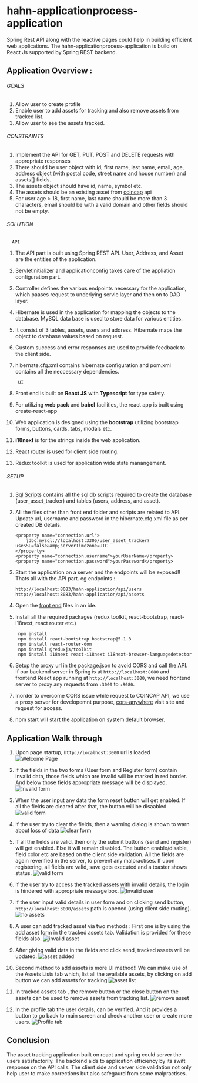 # hahn-applicationprocess-application

Spring Rest API along with the reactive pages could help in building efficient web applications. The hahn-applicationprocess-application is build on
React Js supported by Spring REST backend.
 									      
## Application Overview :

  ###### GOALS
   1. Allow user to create profile
   2. Enable user to add assets for tracking and also remove assets from tracked list.
   3. Allow user to see the assets tracked.
      
###### CONSTRAINTS
   1. Implement the API for GET, PUT, POST and DELETE requests with appropriate responses
   2. There should be user object with id, first name, last name, email, age, address object (with postal code, street name and house
       number) and assets[] fields.
   3. The assets object should have id, name, symbol etc.
   4. The assets should be an existing asset from [coincap](https://api.coincap.io/v2/assets) api
   5. For user age > 18, first name, last name should be more than 3 characters, email should be with a valid domain and other fields should not be empty.
      
 ###### SOLUTION
      
      API
      
  1. The API part is built using Spring REST API. User, Address, and Asset are the entities of the application.
  2. Servletinitializer and applicationconfig takes care of the appliation configuration part.
  3. Controller defines the various endpoints necessary for the application, which paases request to underlying servie layer and 
       then on to DAO layer. 
  4. Hibernate is used in the application for mapping the objects to the database. MySQL data base is used to store data for various
       entities.
  5. It consist of 3 tables, assets, users and address. Hibernate maps the object to database values based on request.
  6. Custom success and error responses are used to provide feedback to the client side.
  7. hibernate.cfg.xml contains hibernate configuration and pom.xml contains all the neccessary dependencies.
      
          UI
      
  1. Front end is built on **React JS** with **Typescript** for type safety.
  2. For utilizing **web pack** and **babel** facilities, the react app is built using create-react-app
  3. Web application is designed using the **bootstrap** utilizing bootstrap forms, buttons, cards, tabs, modals etc.
  4. **i18next** is for the strings inside the web application.
  5. React router is used for client side routing.
  6. Redux toolkit is used for application wide state manangement.
      
 ###### SETUP
      
   1. [Sql Scripts](https://github.com/mathews-sunny/hahn-applicationprocess-application/tree/master/Scripts/) contains all the sql db scripts
      required to create the database (user_asset_tracker) and tables (users, address, and asset). 
   2. All the files other than front end folder and scripts are related to API. Update url, username and password in the 
      hibernate.cfg.xml file as per created DB details.
      
          <property name="connection.url">
              jdbc:mysql://localhost:3306/user_asset_tracker?useSSL=false&amp;serverTimezone=UTC
          </property>
          <property name="connection.username">yourUserName</property>
          <property name="connection.password">yourPassword</property>
        
   3. Start the application on a server and the endpoints will be exposed!! Thats all with the API part. eg endpoints :
   
          http://localhost:8083/hahn-application/api/users
          http://localhost:8083/hahn-application/api/assets 
        
  4. Open the [front end](https://github.com/mathews-sunny/hahn-applicationprocess-application/tree/master/Front%20End) files in an ide. 
  5. Install all the required packages (redux toolkit, react-bootstrap, react-i18next, react router etc.)
  
          npm install 
          npm install react-bootstrap bootstrap@5.1.3
          npm install react-router-dom
          npm install @reduxjs/toolkit
          npm install i18next react-i18next i18next-browser-languagedetector
              
  6. Setup the proxy url in the package.json to avoid CORS and call the API. If our backend server in Spring is at `http://localhost:8080` and  
        frontend React app running at `http://localhost:3000`, we need frontend server to proxy any requests from `:3000` to `:8080`.
 7. Inorder to overcome CORS issue while request to COINCAP API, we use a proxy server for developemnt purpose, [cors-anywhere](https://cors-anywhere.herokuapp.com/) 
        visit site and request for access.
  8. npm start will start the application on system default browser.
        
   ## Application Walk through
   
   1. Upon page startup, `http://localhost:3000` url is loaded
 ![Welcome Page](https://github.com/mathews-sunny/hahn-applicationprocess-application/blob/master/application%20screenshots/intro.png?raw=true)
 
  2. If the fields in the two forms (User form and Register form) contain invalid data, those fields which are invalid will be marked in red border. 
   And below those fields appropriate message will be displayed. 
  ![Invalid form](https://github.com/mathews-sunny/hahn-applicationprocess-application/blob/master/application%20screenshots/invalid%20field.png?raw=true)
  
  3. When the user input any data the form reset button will get enabled. If all the fields are cleared after that, the button will be disaabled.
  ![valid form](https://github.com/mathews-sunny/hahn-applicationprocess-application/blob/master/application%20screenshots/valid.png?raw=true)
  
  4. If the user try to clear the fields, then a warning dialog is shown to warn about loss of data
  ![clear form](https://github.com/mathews-sunny/hahn-applicationprocess-application/blob/master/application%20screenshots/clear%20fields.png?raw=true)
  
  5. If all the fields are valid, then only the submit buttons (send and register) will get enabled. Else it will remain disabled. The button enable/disable, field color
   etc are based on the client side validation. All the fields are again reverified in the server, to prevent any malpractises. If upon registering, all fields are valid, 
   save gets executed and a toaster shows status.
   ![valid form](https://github.com/mathews-sunny/hahn-applicationprocess-application/blob/master/application%20screenshots/user%20created.png?raw=true)
   
  6. If the user try to access the tracked assets with invalid details, the login is hindered with appropriate message box.
  ![Invalid user](https://github.com/mathews-sunny/hahn-applicationprocess-application/blob/master/application%20screenshots/invalid%20track.png?raw=true)
  
  7. If the user input valid details in user form and on clicking send button, `http://localhost:3000/assets` path is opened (using client side routing).
    ![no assets](https://github.com/mathews-sunny/hahn-applicationprocess-application/blob/master/application%20screenshots/tracked%20assets%20without%20data.png?raw=true)
    
  8. A user can add tracked asset via two methods : First one is by using the add asset form in the tracked assets tab. Validation is provided for these fields also.
  ![invalid asset](https://github.com/mathews-sunny/hahn-applicationprocess-application/blob/master/application%20screenshots/invalid%20asset.png?raw=true)
  
  9. After giving valid data in the fields and click send, tracked assets will be updated.
  ![asset added](https://github.com/mathews-sunny/hahn-applicationprocess-application/blob/master/application%20screenshots/added%20asset.png?raw=true)
  
  10. Second method to add assets is more UI method!! We can make use of the Assets Lists tab which, list all the available assets, by clicking on add button we can add
   assets for tracking
  ![asset list](https://github.com/mathews-sunny/hahn-applicationprocess-application/blob/master/application%20screenshots/assets%20list.png?raw=true)
  
  11. In tracked assets tab , the remove button or the close button on the assets can be used to remove assets from tracking list. 
    ![remove asset](https://github.com/mathews-sunny/hahn-applicationprocess-application/blob/master/application%20screenshots/remove.png?raw=true)
    
  12. In the profile tab the user details, can be verified. And it provides a button to go back to main screen and check another user or create more users.
  ![Profile tab](https://github.com/mathews-sunny/hahn-applicationprocess-application/blob/master/application%20screenshots/user%20profile.png?raw=true)
    
  ## Conclusion 
  The asset tracking application built on react and spring could server the users satisfactorily. The backend aids to application efficiency by its swift response on the API
  calls. The client side and server side validation not only help user to make corrections but also safegaurd from some malpractises. 
